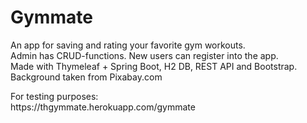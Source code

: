 # Gymmate
<p>
An app for saving and rating your favorite gym workouts.<br/>
Admin has CRUD-functions. New users can register into the app.<br/>
Made with Thymeleaf + Spring Boot, H2 DB, REST API and Bootstrap.<br/>
Background taken from Pixabay.com
</p>
<p>
For testing purposes:<br/>
https://thgymmate.herokuapp.com/gymmate<br/>
</p>
